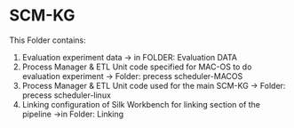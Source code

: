 # SCM-KG

This Folder contains:
1. Evaluation experiment data   -> in FOLDER:  Evaluation DATA
2. Process Manager & ETL Unit code specified for MAC-OS to do evaluation experiment -> Folder: precess scheduler-MACOS
3. Process Manager & ETL Unit code used for the main SCM-KG -> Folder: precess scheduler-linux
4. Linking configuration of Silk Workbench for linking section of the pipeline  ->in Folder: Linking
